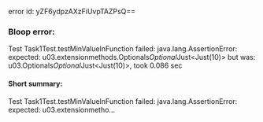 error id: yZF6ydpzAXzFiUvpTAZPsQ==
### Bloop error:

Test Task1Test.testMinValueInFunction failed: java.lang.AssertionError: expected: u03.extensionmethods.Optionals$Optional$Just<Just(10)> but was: u03.Optionals$Optional$Just<Just(10)>, took 0.086 sec
#### Short summary: 

Test Task1Test.testMinValueInFunction failed: java.lang.AssertionError: expected: u03.extensionmetho...